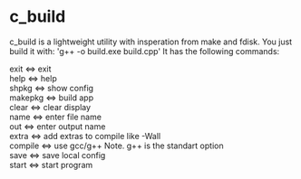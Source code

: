 # c_build
c_build is a lightweight utility with insperation from make and fdisk.
You just build it with:
'g++ -o build.exe build.cpp'
It has the following commands:

exit <=> exit               
help <=> help               
shpkg <=> show config       
makepkg <=> build app       
clear <=> clear display     
name <=> enter file name         
out <=> enter output name       
extra <=> add extras to compile like -Wall       
compile <=> use gcc/g++ Note. g++ is the standart option    
save <=> save local config  
start <=> start program
